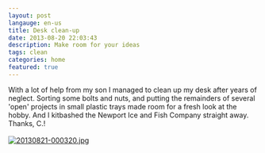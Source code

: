 ```yaml
---
layout: post
langauge: en-us
title: Desk clean-up
date: 2013-08-20 22:03:43
description: Make room for your ideas
tags: clean
categories: home
featured: true
---
```


With a lot of help from my son I managed to clean up my desk after years of neglect. Sorting some bolts and nuts, and putting the remainders of several 'open' projects in small plastic trays made room for a fresh look at the hobby.
And I kitbashed the Newport Ice and Fish Company straight away. Thanks, C.!<br /><br /><a href="http://www.ebroerse.nl/blog/wp-content/uploads/2013/08/20130821-000320.jpg"><img src="http://www.ebroerse.nl/blog/wp-content/uploads/2013/08/20130821-000320.jpg" alt="20130821-000320.jpg" class="alignnone size-full" /></a>
